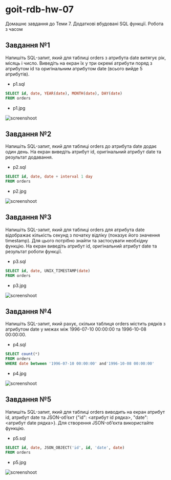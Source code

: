 # goit-rdb-hw-07
Домашнє завдання до Теми 7. Додаткові вбудовані SQL функції. Робота з часом

## Завдання №1
Напишіть SQL-запит, який для таблиці orders з атрибута date витягує рік, місяць і число. Виведіть на екран їх у три окремі атрибути поряд з атрибутом id та оригінальним атрибутом date (всього вийде 5 атрибутів).

* p1.sql 
```sql
SELECT id, date, YEAR(date), MONTH(date), DAY(date)
FROM orders
```
* p1.jpg

![screenshoot](./p1.jpg)

## Завдання №2
Напишіть SQL-запит, який для таблиці orders до атрибута date додає один день. На екран виведіть атрибут id, оригінальний атрибут date та результат додавання.

* p2.sql
```sql
SELECT id, date, date + interval 1 day
FROM orders
```
* p2.jpg

![screenshoot](./p2.jpg)

## Завдання №3
Напишіть SQL-запит, який для таблиці orders для атрибута date відображає кількість секунд з початку відліку (показує його значення timestamp). Для цього потрібно знайти та застосувати необхідну функцію. На екран виведіть атрибут id, оригінальний атрибут date та результат роботи функції.

* p3.sql
```sql
SELECT id, date, UNIX_TIMESTAMP(date)
FROM orders
```
* p3.jpg

![screenshoot](./p3.jpg)

## Завдання №4
Напишіть SQL-запит, який рахує, скільки таблиця orders містить рядків з атрибутом date у межах між 1996-07-10 00:00:00 та 1996-10-08 00:00:00.

* p4.sql
```sql
SELECT count(*)
FROM orders
WHERE date between '1996-07-10 00:00:00' and'1996-10-08 00:00:00'
```
* p4.jpg

![screenshoot](./p4,jpg)

## Завдання №5
Напишіть SQL-запит, який для таблиці orders виводить на екран атрибут id, атрибут date та JSON-об’єкт {"id": <атрибут id рядка>, "date": <атрибут date рядка>}. Для створення JSON-об’єкта використайте функцію.

* p5.sql
```sql
SELECT id, date, JSON_OBJECT('id', id, 'date', date)
FROM orders
```
* p5.jpg

![screenshoot](./p5.jpg)